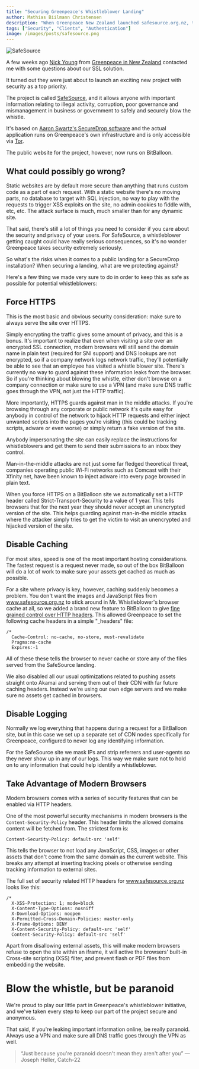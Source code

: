 ```yaml
---
title: "Securing Greenpeace's Whistleblower Landing"
author: Mathias Biilmann Christensen
description: "When Greenpeace New Zealand launched safesource.org.nz, their anonymous whistleblower platform. We helped them host and secure the landing."
tags: ["Security", "Clients", "Authentication"]
image: /images/posts/safesource.png
---
```


![SafeSource](/images/posts/safesource.png)

A few weeks ago [Nick Young](https://twitter.com/nickofnz) from [Greenpeace in New Zealand](http://www.greenpeace.org/new-zealand/en/) contacted me with some questions about our SSL solution.

It turned out they were just about to launch an exciting new project with security as a top priority.

The project is called [SafeSource](https://www.safesource.org.nz/), and it allows anyone with important information relating to illegal activity, corruption, poor governance and mismanagement in business or government to safely and securely blow the whistle.

<!-- excerpt -->

It's based on [Aaron Swartz's SecureDrop software](https://pressfreedomfoundation.org/securedrop) and the actual application runs on Greenpeace's own infrastructure and is only accessible via [Tor](https://www.torproject.org/).

The public website for the project, however, now runs on BitBalloon.

## What could possibly go wrong?

Static websites are by default more secure than anything that runs custom code as a part of each request. With a static website there's no moving parts, no database to target with SQL injection, no way to play with the requests to trigger XSS exploits on the site, no admin cookies to fiddle with, etc, etc. The attack surface is much, much smaller than for any dynamic site.

That said, there's still a lot of things you need to consider if you care about the security and privacy of your users. For SafeSource, a whistleblower getting caught could have really serious consequences, so it's no wonder Greenpeace takes security extremely seriously.

So what's the risks when it comes to a public landing for a SecureDrop installation? When securing a landing, what are we protecting against?

Here's a few thing we made very sure to do in order to keep this as safe as possible for potential whistleblowers:

## Force HTTPS

This is the most basic and obvious security consideration: make sure to always serve the site over HTTPS.

Simply encrypting the traffic gives some amount of privacy, and this is a bonus. It's important to realize that even when visiting a site over an encrypted SSL connection, modern browsers will still send the domain name in plain text (required for SNI support) and DNS lookups are not encrypted, so if a company network logs network traffic, they'll potentially be able to see that an employee has visited a whistle blower site. There's currently no way to guard against these information leaks from the browser. So if you're thinking about blowing the whistle, either don't browse on a company connection or make sure to use a VPN (and make sure DNS traffic goes through the VPN, not just the HTTP traffic).

More importantly, HTTPS guards against man in the middle attacks. If you're browsing through any corporate or public network it's quite easy for anybody in control of the network to hijack HTTP requests and either inject unwanted scripts into the pages you're visiting (this could be tracking scripts, adware or even worse) or simply return a fake version of the site.

Anybody impersonating the site can easily replace the instructions for whistleblowers and get them to send their submissions to an inbox they control.

Man-in-the-middle attacks are not just some far fledged theoretical threat, companies operating public Wi-Fi networks such as Comcast with their Xfinity net, have been known to inject adware into every page browsed in plain text.

When you force HTTPS on a BitBalloon site we automatically set a HTTP header called Strict-Transport-Security to a value of 1 year. This tells browsers that for the next year they should never accept an unencrypted version of the site. This helps guarding against man-in-the middle attacks where the attacker simply tries to get the victim to visit an unencrypted and hijacked version of the site.

## Disable Caching

For most sites, speed is one of the most important hosting considerations. The fastest request is a request never made, so out of the box BitBalloon will do a lot of work to make sure your assets get cached as much as possible.

For a site where privacy is key, however, caching suddenly becomes a problem. You don't want the images and JavaScript files from www.safesource.org.nz to stick around in Mr. Whistleblower's browser cache at all, so we added a brand new feature to BitBalloon to give [fine grained control over HTTP headers](https://www.bitballoon.com/blog/2014/09/29/fine-grained-header-control). This allowed Greenpeace to set the following cache headers in a simple "_headers" file:

```
/*
  Cache-Control: no-cache, no-store, must-revalidate
  Pragma:no-cache
  Expires:-1
```

All of these these tells the browser to never cache or store any of the files served from the SafeSource landing.

We also disabled all our usual optimizations related to pushing assets straight onto Akamai and serving them out of their CDN with far future caching headers. Instead we're using our own edge servers and we make sure no assets get cached in browsers.

## Disable Logging

Normally we log everything that happens during a request for a BitBalloon site, but in this case we set up a separate set of CDN nodes specifically for Greenpeace, configured to never log any identifying information.

For the SafeSource site we mask IPs and strip referrers and user-agents so they never show up in any of our logs. This way we make sure not to hold on to any information that could help identify a whistleblower.

## Take Advantage of Modern Browsers

Modern browsers comes with a series of security features that can be enabled via HTTP headers.

One of the most powerful security mechanisms in modern browsers is the `Content-Security-Policy` header. This header limits the allowed domains content will be fetched from. The strictest form is:

```
Content-Security-Policy: default-src 'self'
```

This tells the browser to not load any JavaScript, CSS, images or other assets that don't come from the same domain as the current website. This breaks any attempt at inserting tracking pixels or otherwise sending tracking information to external sites.

The full set of security related HTTP headers for www.safesource.org.nz looks like this:

```
/*
  X-XSS-Protection: 1; mode=block
  X-Content-Type-Options: nosniff
  X-Download-Options: noopen
  X-Permitted-Cross-Domain-Policies: master-only
  X-Frame-Options: DENY
  X-Content-Security-Policy: default-src 'self'
  Content-Security-Policy: default-src 'self'
```

Apart from disallowing external assets, this will make modern browsers refuse to open the site within an iframe, it will active the browsers' built-in Cross-site scripting (XSS) filter, and prevent flash or PDF files from embedding the website.

# Blow the whistle, but be paranoid

We're proud to play our little part in Greenpeace's whistleblower initiative, and we've taken every step to keep our part of the project secure and anonymous.

That said, if you're leaking important information online, be really paranoid. Always use a VPN and make sure all DNS traffic goes through the VPN as well.

> “Just because you're paranoid doesn't mean they aren't after you”
> ― Joseph Heller, Catch-22
